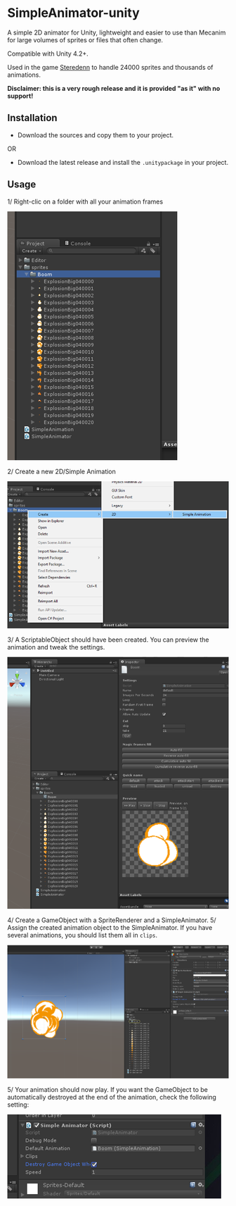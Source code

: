 # SimpleAnimator-unity

A simple 2D animator for Unity, lightweight and easier to use than Mecanim for large volumes of sprites or files that often change.

Compatible with Unity 4.2+.

Used in the game [Steredenn](http://steredenn.pixelnest.io) to handle 24000 sprites and thousands of animations.

**Disclaimer: this is a very rough release and it is provided "as it" with no support!**

## Installation

- Download the sources and copy them to your project.

OR

- Download the latest release and install the `.unitypackage` in your project.

## Usage

1/ Right-clic on a folder with all your animation frames

![Screen](./doc/1.png)

2/ Create a new 2D/Simple Animation

![Screen](./doc/2.png)

3/ A ScriptableObject should have been created. You can preview the animation and tweak the settings.

![Screen](./doc/3.png)

4/ Create a GameObject with a SpriteRenderer and a SimpleAnimator.
5/ Assign the created animation object to the SimpleAnimator. If you have several animations, you should list them all in `clips`.

![Screen](./doc/4.png)

5/ Your animation should now play. If you want the GameObject to be automatically destroyed at the end of the animation, check the following setting:

![Screen](./doc/5.png)
